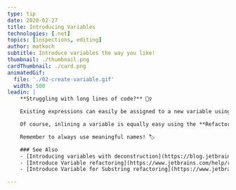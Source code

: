 ```yaml
---
type: tip
date: 2020-02-27
title: Introducing Variables
technologies: [.net]
topics: [inspections, editing]
author: matkoch
subtitle: Introduce variables the way you like!
thumbnail: ./thumbnail.png
cardThumbnail: ./card.png
animatedGif:
  file: './02-create-variable.gif'
  width: 500
leadin: |
    **Struggling with long lines of code?** 🙇‍♀️

    Existing expressions can easily be assigned to a new variable using the **Introduce Variable** refactoring. We can either select the expression and invoke **Refactor | Introduce Variable** or type `.var` at the end of the expression to invoke the related **postfix template**. The refactoring also takes repeated occurrences of our expression into account to **reduce code duplication**.

    Of course, inlining a variable is equally easy using the **Refactor | Inline Variable** refactoring.

    Remember to always use meaningful names! 🏷

    ### See Also
    - [Introducing variables with deconstruction](https://blog.jetbrains.com/dotnet/2018/04/26/introduce-variable-iterate-merge-back-deconstruction/)
    - [Introduce Variable refactoring](https://www.jetbrains.com/help/rider/Refactorings__Introduce_Variable.html)
    - [Introduce Variable for Substring refactoring](https://www.jetbrains.com/help/rider/Refactorings__Introduce_Variable_for_Substring.html)

---
```

